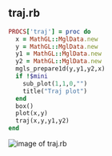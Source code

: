 
## traj.rb

```ruby
PROCS['traj'] = proc do
  x = MathGL::MglData.new
  y = MathGL::MglData.new
  y1 = MathGL::MglData.new
  y2 = MathGL::MglData.new
  mgls_prepare1d(y,y1,y2,x)
  if !$mini
    sub_plot(1,1,0,"")
    title("Traj plot")
  end
  box()
  plot(x,y)
  traj(x,y,y1,y2)
end


```
![image of traj.rb](https://raw.github.com/masa16/ruby-mathgl-sample/master/samples/traj/traj.png)
